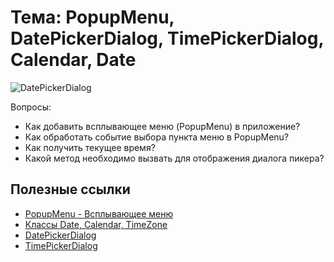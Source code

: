 # Тема: PopupMenu, DatePickerDialog, TimePickerDialog, Calendar, Date

![DatePickerDialog](https://en.proft.me/media/android/android_date_picker_dialog1.png)

Вопросы:

*	Как добавить всплывающее меню (PopupMenu) в приложение?
*	Как обработать событие выбора пункта меню в PopupMenu?
* 	Как получить текущее время?
*	Какой метод необходимо вызвать для отображения диалога пикера?

	
## Полезные ссылки

* [PopupMenu - Всплывающее меню](http://developer.alexanderklimov.ru/android/popupmenu.php)
* [Классы Date, Calendar, TimeZone](http://java-online.ru/java-calendar.xhtml)
* [DatePickerDialog](https://developer.android.com/reference/android/app/DatePickerDialog.html?hl=ru)
* [TimePickerDialog](https://developer.android.com/reference/android/app/TimePickerDialog.html?hl=ru)

